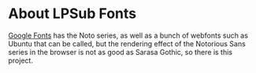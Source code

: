 # About LPSub Fonts

[Google Fonts](https://developers.google.com/fonts/docs/getting_started) has the Noto series, as well as a bunch of webfonts such as Ubuntu that can be called, but the rendering effect of the Notorious Sans series in the browser is not as good as Sarasa Gothic, so there is this project.
